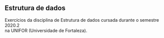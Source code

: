 ## Estrutura de dados
Exercícios da disciplina de Estrutura de dados cursada durante o semestre 2020.2\
na UNIFOR (Universidade de Fortaleza).